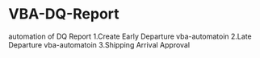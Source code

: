 # VBA-DQ-Report
automation of DQ Report
1.Create Early Departure vba-automatoin
2.Late Departure vba-automatoin
3.Shipping Arrival Approval
